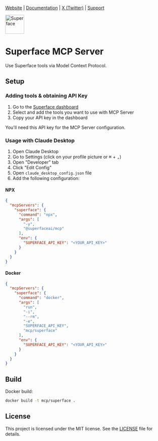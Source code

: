 [Website](https://superface.ai) | [Documentation](https://docs.superface.ai) | [X (Twitter)](https://twitter.com/superfaceai) | [Support](mailto:support@superface.ai)

<img src="https://github.com/superfaceai/mcp_server/raw/main/docs/superface.png" alt="Superface" width="60" />

# Superface MCP Server

Use Superface tools via Model Context Protocol.

## Setup

### Adding tools & obtaining API Key

1. Go to the [Superface dashboard](https://pod.superface.ai/hub/api)
2. Select and add the tools you want to use with MCP Server
3. Copy your API key in the dashboard

You'll need this API key for the MCP Server configuration.

### Usage with Claude Desktop

1. Open Claude Desktop
2. Go to Settings (click on your profile picture or <kbd>⌘</kbd> + <kbd>,</kbd>)
3. Open "Developer" tab
4. Click "Edit Config"
5. Open `claude_desktop_config.json` file
6. Add the following configuration:

#### NPX
```json
{
  "mcpServers": {
    "superface": {
      "command": "npx",
      "args": [
        "-y",
        "@superfaceai/mcp"
      ],
      "env": {
        "SUPERFACE_API_KEY": "<YOUR_API_KEY>"
      }
    }
  }
}
```

#### Docker
```json
{
  "mcpServers": {
    "superface": {
      "command": "docker",
      "args": [
        "run",
        "-i",
        "--rm",
        "-e",
        "SUPERFACE_API_KEY",
        "mcp/superface"
      ],
      "env": {
        "SUPERFACE_API_KEY": "<YOUR_API_KEY>"
      }
    }
  }
}
```

## Build

Docker build:

```bash
docker build -t mcp/superface .
```

## License

This project is licensed under the MIT license. See the [LICENSE](./LICENSE) file for details.
